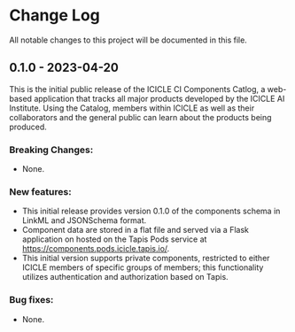 # Change Log
All notable changes to this project will be documented in this file.

## 0.1.0 - 2023-04-20
This is the initial public release of the ICICLE CI Components Catlog, a web-based application
that tracks all major products developed by the ICICLE AI Institute. Using the Catalog, members within 
ICICLE as well as their collaborators and the general public can learn about the products being produced.

### Breaking Changes:
- None.

### New features:
- This initial release provides version 0.1.0 of the components schema in LinkML and JSONSchema format.
- Component data are stored in a flat file and served via a Flask application on hosted on the Tapis Pods
service at https://components.pods.icicle.tapis.io/. 
- This initial version supports private components, restricted to either ICICLE members of specific 
groups of members; this functionality utilizes authentication and authorization based on Tapis.

### Bug fixes:
- None.